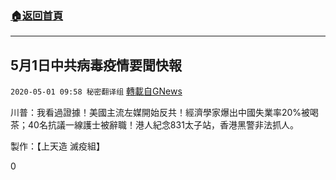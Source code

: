 ###  [:house:返回首頁](https://github.com/ourhimalayas/txt)
---

## 5月1日中共病毒疫情要聞快報
`2020-05-01 09:58 秘密翻译组` [轉載自GNews](https://gnews.org/zh-hant/191150/)

川普：我看過證據！美國主流左媒開始反共！經濟學家爆出中國失業率20%被喝茶；40名抗議一線護士被辭職！港人紀念831太子站，香港黑警非法抓人。



製作：【上天造 滅疫組】

0

